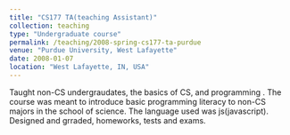```yaml
---
title: "CS177 TA(teaching Assistant)"
collection: teaching
type: "Undergraduate course"
permalink: /teaching/2008-spring-cs177-ta-purdue
venue: "Purdue University, West Lafayette"
date: 2008-01-07
location: "West Lafayette, IN, USA"
---
```


Taught non-CS undergraudates, the basics of CS,
and programming . The course was meant to introduce basic programming literacy to non-CS majors in the school of science.
The language used was js(javascript).
Designed and grraded, homeworks, tests and exams.

